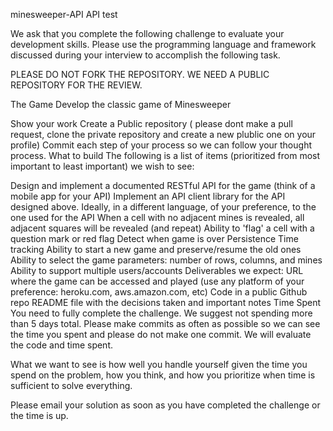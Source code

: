 minesweeper-API
API test

We ask that you complete the following challenge to evaluate your development skills. Please use the programming language and framework discussed during your interview to accomplish the following task.

PLEASE DO NOT FORK THE REPOSITORY. WE NEED A PUBLIC REPOSITORY FOR THE REVIEW.

The Game
Develop the classic game of Minesweeper

Show your work
Create a Public repository ( please dont make a pull request, clone the private repository and create a new plublic one on your profile)
Commit each step of your process so we can follow your thought process.
What to build
The following is a list of items (prioritized from most important to least important) we wish to see:

Design and implement a documented RESTful API for the game (think of a mobile app for your API)
Implement an API client library for the API designed above. Ideally, in a different language, of your preference, to the one used for the API
When a cell with no adjacent mines is revealed, all adjacent squares will be revealed (and repeat)
Ability to 'flag' a cell with a question mark or red flag
Detect when game is over
Persistence
Time tracking
Ability to start a new game and preserve/resume the old ones
Ability to select the game parameters: number of rows, columns, and mines
Ability to support multiple users/accounts
Deliverables we expect:
URL where the game can be accessed and played (use any platform of your preference: heroku.com, aws.amazon.com, etc)
Code in a public Github repo
README file with the decisions taken and important notes
Time Spent
You need to fully complete the challenge. We suggest not spending more than 5 days total. Please make commits as often as possible so we can see the time you spent and please do not make one commit. We will evaluate the code and time spent.

What we want to see is how well you handle yourself given the time you spend on the problem, how you think, and how you prioritize when time is sufficient to solve everything.

Please email your solution as soon as you have completed the challenge or the time is up.
